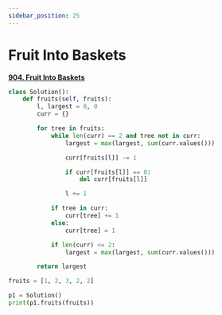 ```yaml
---
sidebar_position: 25
---
```


# Fruit Into Baskets

**[904. Fruit Into Baskets](https://leetcode.com/problems/fruit-into-baskets/)**

```python title="Output: 4"
class Solution():
    def fruits(self, fruits):
        l, largest = 0, 0
        curr = {}

        for tree in fruits:
            while len(curr) == 2 and tree not in curr:
                largest = max(largest, sum(curr.values()))

                curr[fruits[l]] -= 1

                if curr[fruits[l]] == 0:
                    del curr[fruits[l]]

                l += 1

            if tree in curr:
                curr[tree] += 1
            else:
                curr[tree] = 1

            if len(curr) <= 2:
                largest = max(largest, sum(curr.values()))

        return largest

fruits = [1, 2, 3, 2, 2]

p1 = Solution()
print(p1.fruits(fruits))
```